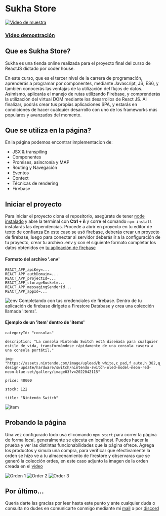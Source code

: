 # Sukha Store

[![Video de muestra](https://i.imgur.com/5Olo4Pc.png)](https://www.youtube.com/watch?v=AH0-G0jH2Xo "Sukha")
### [Video demostración](https://www.youtube.com/watch?v=AH0-G0jH2Xo)
## Que es Sukha Store?

Sukha es una tienda online realizada para el proyecto final del curso de ReactJS dictado por coder house.

En este curso, que es el tercer nivel de la carrera de programación, aprenderás a programar por componentes, mediante Javascript, JS, ES6, y también conocerás las ventajas de la utilización del flujos de datos. Asimismo, aplicarás el manejo de rutas utilizando Firebase, y comprenderás la utilización del virtual DOM mediante los desarrollos de React JS. Al finalizar, podrás crear tus propias aplicaciones SPA, y estarás en condiciones de hacer cualquier desarrollo con uno de los frameworks más populares y avanzados del momento.

## Que se utiliza en la página?

En la página podemos encontrar implementacion de:

- JSX & transpiling
- Componentes
- Promises, asincronía y MAP
- Routing y Navegación
- Eventos
- Context
- Técnicas de rendering
- Firebase

## Iniciar el proyecto

Para iniciar el proyecto clona el repositorio, asegúrate de tener [node instalado](https://nodejs.org/es/download/) y abre la terminal con **Ctrl + ñ** y corre el comando `npm install` instalarás las dependencias.
Procede a abrir en proyecto en tu editor de texto de confianza
En este caso se usó firebase, deberás crear un proyecto de firebase, luego para conectar al servidor deberás ir a la configuración de tu proyecto, crear tu archivo .env y con el siguiente formato completar los datos obtenidos en [tu aplicación de firebase](https://firebase.google.com/docs/web/learn-more?authuser=2&hl=es#config-object)

#### Formato del archivo '.env'    
    REACT_APP_apiKey=...
    REACT_APP_authDomain=...
    REACT_APP_projectId=...
    REACT_APP_storageBucket=...
    REACT_APP_messagingSenderId...
    REACT_APP_appId=...
![env](https://i.imgur.com/nXxbuL1.png)
Completando con tus credenciales de firebase.
Dentro de tu aplicación de firebase dirígete a Firestore Database y crea una colección llamada 'items'.

#### Ejemplo de un 'item' dentro de 'items' 

    categoryId: "consolas"
    
    description: "La consola Nintendo Switch está diseñada para cualquier estilo de vida, transformándose rápidamente de una consola casera a una consola portátil."
    
    img: "https://assets.nintendo.com/image/upload/b_white,c_pad,f_auto,h_382,q_auto,w_573/ncom/en_US/switch/site-design-update/hardware/switch/nintendo-switch-oled-model-neon-red-neon-blue-set/gallery/image03?v=2022042115"
    
    price: 40000
    
    stock: 122
    
    title: "Nintendo Switch"
![item](https://i.imgur.com/WLT8AcH.png)
   
## Probando la página

Una vez configurado todo usa el comando `npm start`  para correr la página de forma local, generalmente se ejecuta en [localhost](http://localhost:3000/).
Puedes hacer la prueba y ver las distintas funcionabilidades que la página ofrece.
Agrega los productos y simula una compra, para verificar que efectivamente la orden se hizo ve a tu almacenamiento de firestore y observaras que se generó la colección ordes, en este caso adjunto la imagen de la orden creada en el [video](https://www.youtube.com/watch?v=AH0-G0jH2Xo)

![Orden 1](https://i.imgur.com/u7YZSti.png)
![Order 2](https://i.imgur.com/zNL1FMK.png)
![Order 3](https://i.imgur.com/jSRBKW0.png)
## Por último...
Quería darte las gracias por leer hasta este punto y ante cualquier duda o consulta no dudes en comunicarte conmigo mediante mi [mail](mailto:fer.j.noceti@gmail.com) o por [discord](https://discord.gg/AqFjpjAfXq)
